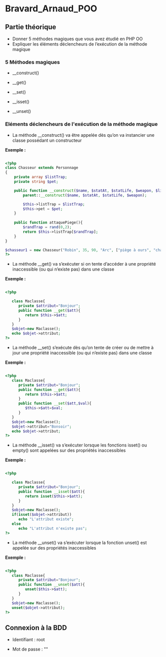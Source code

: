 # Bravard_Arnaud_POO

## Partie théorique 

- Donner 5 méthodes magiques que vous avez étudié en PHP OO
- Expliquer les éléments déclencheurs de l’exécution de la méthode magique 


### 5 Méthodes magiques

- __construct()

- __get()

- __set()

- __isset()

- __unset()


### Eléments déclencheurs de l'exécution de la méthode magique

- La méthode __construct() va être appelée dès qu’on va instancier une classe possédant un constructeur

**Exemple :**
```php

<?php
class Chasseur extends Personnage
{
    private array $listTrap;
    private string $pet;

    public function __construct($name, $statAt, $statLife, $weapon, $listTrap, $pet){
        parent::__construct($name, $statAt, $statLife, $weapon);

        $this->listTrap = $listTrap;
        $this->pet = $pet;
    }        
    
    public function attaquePiege(){
        $randTrap = rand(0,2);
        return $this->listTrap[$randTrap];
    }
}

$chasseur1 = new Chasseur("Robin", 35, 90, "Arc", ["piège à ours", "chausse-trape", "poison"], "Potit chien");
?>
```



- La méthode __get() va s’exécuter si on tente d’accéder à une propriété inaccessible (ou qui n’existe pas) dans une
classe

**Exemple :**
```php

<?php

   class Maclasse{
      private $attribut="Bonjour";
      public function __get($att){
         return $this->$att;
      }
   }
   $objet=new Maclasse();
   echo $objet->attribut;
?>
```



- La méthode __set() s’exécute dès qu’on tente de créer ou de mettre à jour une propriété inaccessible (ou qui n’existe pas) dans une classe

**Exemple :**
```php

<?php
   class Maclasse{
      private $attribut="Bonjour";
      public function __get($att){
         return $this->$att;
      }
      public function __set($att,$val){
         $this->$att=$val;
      }
   }
   $objet=new Maclasse();
   $objet->attribut="Bonsoir";
   echo $objet->attribut;
?>
```



- La méthode __isset() va s’exécuter lorsque les fonctions isset() ou empty() sont appelées sur des propriétés inaccessibles

**Exemple :**
```php

<?php

   class Maclasse{
      private $attribut="Bonjour";
      public function __isset($att){
         return isset($this->$att);
      }
   }
   $objet=new Maclasse();
   if(isset($objet->attribut))
      echo "L'attribut existe";
   else
      echo "L'attribut n'existe pas";
?>
```



- La méthode __unset() va s’exécuter lorsque la fonction unset() est appelée sur des propriétés inaccessibles

**Exemple :**
```php

<?php
   class Maclasse{
      private $attribut="Bonjour";
      public function __unset($att){
         unset($this->$att);
      }
   }
   $objet=new Maclasse();
   unset($objet->attribut);
?>
```

## Connexion à la BDD

- Identifiant : root

- Mot de passe : ""